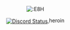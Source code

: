 <div align="center" >
<table width="100%">
    
<p align="center"><img src="https://count.getloli.com/get/@:E8H" alt=":E8H" /></p>


<a href="https://discord.com/users/1123698641937383425" target="_blank">
    <img align="center" alt="Discord Status" src="https://lanyard.cnrad.dev/api/1124076520315568238">
  <a>heroin</a>
</a>
